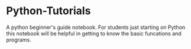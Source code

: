 # Python-Tutorials

A python beginner's guide notebook.
For students just starting on Python this notebook will be helpful in getting to know the basic funcations and programs.
